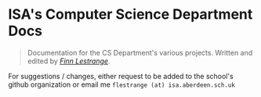 # ISA's Computer Science Department Docs

> Documentation for the CS Department's various projects. Written and edited by [_Finn Lestrange_](https://github.com/71xn).

For suggestions / changes, either request to be added to the school's github organization or email me `flestrange (at) isa.aberdeen.sch.uk`
